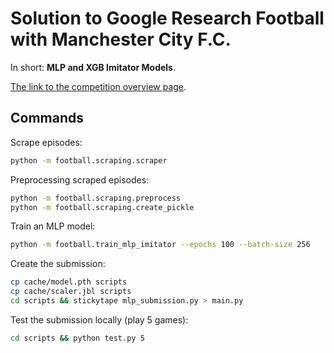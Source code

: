 # Solution to Google Research Football with Manchester City F.C.

In short: **MLP and XGB Imitator Models**.

[The link to the competition overview page](https://www.kaggle.com/c/google-football/).

## Commands

Scrape episodes:

```bash
python -m football.scraping.scraper
```

Preprocessing scraped episodes:

```bash
python -m football.scraping.preprocess
python -m football.scraping.create_pickle
```

Train an MLP model:

```bash
python -m football.train_mlp_imitator --epochs 100 --batch-size 256
```

Create the submission:

```bash
cp cache/model.pth scripts
cp cache/scaler.jbl scripts
cd scripts && stickytape mlp_submission.py > main.py
```

Test the submission locally (play 5 games):

```bash
cd scripts && python test.py 5
```
